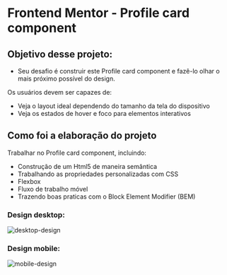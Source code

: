 # Frontend Mentor - Profile card component

## Objetivo desse projeto:

* Seu desafio é construir este Profile card component e fazê-lo olhar o mais próximo possível do design.

Os usuários devem ser capazes de:

* Veja o layout ideal dependendo do tamanho da tela do dispositivo
* Veja os estados de hover e foco para elementos interativos

## Como foi a elaboração do projeto

 Trabalhar no Profile card component, incluindo:
 * Construção de um Html5 de maneira semântica
 * Trabalhando as propriedades personalizadas com CSS
 * Flexbox
 * Fluxo de trabalho móvel
 * Trazendo boas praticas com o Block Element Modifier (BEM)

### Design desktop:
![desktop-design](https://user-images.githubusercontent.com/96561261/186000745-baafccfe-f2a9-43d4-9b2f-879e5c1fce95.jpg)
### Design mobile:
![mobile-design](https://user-images.githubusercontent.com/96561261/186000780-5effd41e-3b30-4de6-abc9-decfa3c707ba.jpg)

